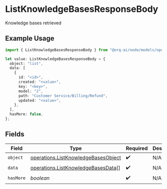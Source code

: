 # ListKnowledgeBasesResponseBody

Knowledge bases retrieved

## Example Usage

```typescript
import { ListKnowledgeBasesResponseBody } from "@orq-ai/node/models/operations";

let value: ListKnowledgeBasesResponseBody = {
  object: "list",
  data: [
    {
      id: "<id>",
      created: "<value>",
      key: "<key>",
      model: "2",
      path: "Customer Service/Billing/Refund",
      updated: "<value>",
    },
  ],
  hasMore: false,
};
```

## Fields

| Field                                                                                      | Type                                                                                       | Required                                                                                   | Description                                                                                |
| ------------------------------------------------------------------------------------------ | ------------------------------------------------------------------------------------------ | ------------------------------------------------------------------------------------------ | ------------------------------------------------------------------------------------------ |
| `object`                                                                                   | [operations.ListKnowledgeBasesObject](../../models/operations/listknowledgebasesobject.md) | :heavy_check_mark:                                                                         | N/A                                                                                        |
| `data`                                                                                     | [operations.ListKnowledgeBasesData](../../models/operations/listknowledgebasesdata.md)[]   | :heavy_check_mark:                                                                         | N/A                                                                                        |
| `hasMore`                                                                                  | *boolean*                                                                                  | :heavy_check_mark:                                                                         | N/A                                                                                        |
